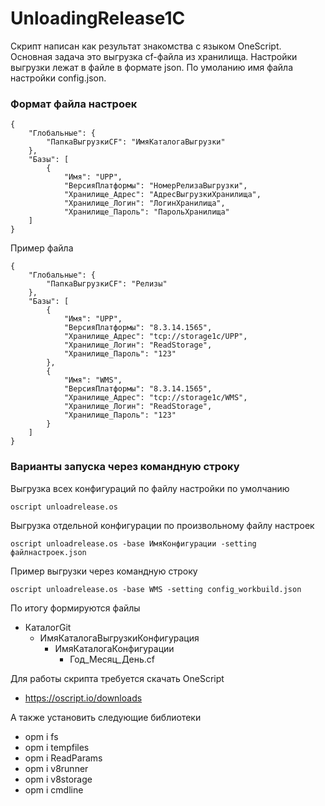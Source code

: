 # UnloadingRelease1C

Скрипт написан как результат знакомства с языком OneScript.
Основная задача это выгрузка cf-файла из хранилища.
Настройки выгрузки лежат в файле в формате json.
По умоланию имя файла настройки config.json.

### Формат файла настроек

```
{
    "Глобальные": {
        "ПапкаВыгрузкиCF": "ИмяКаталогаВыгрузки"
    },
    "Базы": [
        {
            "Имя": "UPP",
            "ВерсияПлатформы": "НомерРелизаВыгрузки",
            "Хранилище_Адрес": "АдресВыгрузкиХранилища",
            "Хранилище_Логин": "ЛогинХранилища",
            "Хранилище_Пароль": "ПарольХранилища"
    ]
}
```

Пример файла

```
{
    "Глобальные": {
        "ПапкаВыгрузкиCF": "Релизы"
    },
    "Базы": [
        {
            "Имя": "UPP",
            "ВерсияПлатформы": "8.3.14.1565",
            "Хранилище_Адрес": "tcp://storage1c/UPP",
            "Хранилище_Логин": "ReadStorage",
            "Хранилище_Пароль": "123"
        },
        {
            "Имя": "WMS",
            "ВерсияПлатформы": "8.3.14.1565",
            "Хранилище_Адрес": "tcp://storage1c/WMS",
            "Хранилище_Логин": "ReadStorage",
            "Хранилище_Пароль": "123"
        }
    ]
}
```

### Варианты запуска через командную строку

Выгрузка всех конфигураций по файлу настройки по умолчанию

```
oscript unloadrelease.os
```

Выгрузка отдельной конфигурации по произвольному файлу настроек

```
oscript unloadrelease.os -base ИмяКонфигурации -setting файлнастроек.json
```

Пример выгрузки через командную строку

```
oscript unloadrelease.os -base WMS -setting config_workbuild.json
```

По итогу формируются файлы

* КаталогGit
  * ИмяКаталогаВыгрузкиКонфигурация
    * ИмяКаталогаКонфигурации
      * Год_Месяц_День.cf

Для работы скрипта требуется скачать OneScript

* <https://oscript.io/downloads>

А также установить следующие библиотеки

* opm i fs
* opm i tempfiles
* opm i ReadParams
* opm i v8runner
* opm i v8storage
* opm i cmdline
